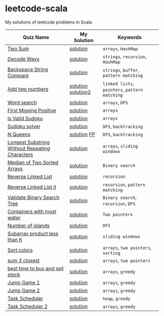 # leetcode-scala

My solutions of leetcode problems in Scala

| Quiz Name                                                                                                                       | My Solution                                                           | Keywords                                       |
|---------------------------------------------------------------------------------------------------------------------------------|-----------------------------------------------------------------------|------------------------------------------------|
| [Two Sum](https://leetcode.com/problems/two-sum/)                                                                               | [solution](src/TwoSum.sc)                                             | `arrays`, `HashMap`                            |
| [Decode Ways](https://leetcode.com/problems/decode-ways/)                                                                       | [solution](src/DecodeWays.sc)                                         | `strings`, `recursion`, `HashMap`              |
| [Backspace String Compare](https://leetcode.com/problems/backspace-string-compare/)                                             | [solution](src/BackspaceStringCompare.sc)                             | `strings`, `buffer`, `pattern matching`        |
| [Add two numbers](https://leetcode.com/problems/add-two-numbers/)                                                               | [solution](src/AddTwoNumbers.sc) [solution2](src/AddTwoNumbers.scala) | `linked lists`, `pointers`, `pattern matching` |
| [Word search](https://leetcode.com/problems/word-search/)                                                                       | [solution](src/WordSearch.sc)                                         | `arrays`, `DFS`                                |
| [First Missing Positive](https://leetcode.com/problems/first-missing-positive/)                                                 | [solution](src/FirstMissingPositive.sc)                               | `arrays`                                       |
| [Is Valid Sudoku](https://leetcode.com/problems/valid-sudoku/)                                                                  | [solution](src/IsValidSudoku.sc)                                      | `arrays`                                       |
| [Sudoku solver](https://leetcode.com/problems/sudoku-solver/)                                                                   | [solution](src/SudokuSolver.sc)                                       | `DFS`, `backtracking`                          |
| [N Queens](https://leetcode.com/problems/n-queens/)                                                                             | [solution](src/NQueens.sc) [FP](src/NQueensFP.sc)                     | `DFS`, `backtracking`                          |
| [Longest Substring Without Repeating Characters](https://leetcode.com/problems/longest-substring-without-repeating-characters/) | [solution](src/LongestSubstringWithoutRepeating.sc)                   | `arrays`, `sliding windows`                    |
| [Median of Two Sorted Arrays](https://leetcode.com/problems/median-of-two-sorted-arrays/)                                       | [solution](src/MedianOf2SortedArrays.sc)                              | `Binary search`                                |
| [Reverse Linked List](https://leetcode.com/problems/reverse-linked-list/)                                                       | [solution](src/ReverseLinkedList.sc)                                  | `recursion`                                    |
| [Reverse Linked List II](https://leetcode.com/problems/reverse-linked-list-ii/)                                                 | [solution](src/ReverseBetween.sc)                                     | `recursion`, `pattern matching`                |
| [Validate Binary Search Tree](https://leetcode.com/problems/validate-binary-search-tree/)                                       | [solution](src/ValidateBinarySearchTree.sc)                           | `Binary search`, `recursion`, `DFS`            |
| [Containers with most water](https://leetcode.com/problems/container-with-most-water/)                                          | [solution](src/ContainerWithMostWater.sc)                             | `Two pointers`                                 |
| [Number of islands](https://leetcode.com/problems/number-of-islands/)                                                           | [solution](src/NumberOfIslands.sc)                                    | `DFS`                                          |
| [Subarray product less than K](https://leetcode.com/problems/subarray-product-less-than-k/)                                     | [solution](src/SubarrayProductLessThanK.sc)                           | `sliding windows`                              |
| [Sort colors](https://leetcode.com/problems/sort-colors/)                                                                       | [solution](src/SortColors.sc)                                         | `arrays`, `two pointers`, `sorting`            |
| [sum 3 closest](https://leetcode.com/problems/3sum-closest/)                                                                    | [solution](src/Sum3Closest.sc)                                        | `arrays`, `two pointers`                       |
| [best time to buy and sell stock](https://leetcode.com/problems/best-time-to-buy-and-sell-stock/)                               | [solution](src/MaxProfit.sc)                                          | `arrays`, `greedy`                             |
| [Jump Game 1](https://leetcode.com/problems/jump-game/)                                                                         | [solution](src/JumpGame.sc)                                           | `arrays`, `greedy`                             |
| [Jump Game 2](https://leetcode.com/problems/jump-game-ii)                                                                       | [solution](src/JumpGame2.sc)                                          | `arrays`, `greedy`                             |
| [Task Scheduler](https://leetcode.com/problems/task-scheduler/)                                                                 | [solution](src/TaskScheduler.sc)                                      | `heap`, `greedy`                               |
| [Task Scheduler 2](https://leetcode.com/problems/task-scheduler-ii/)                                                            | [solution](src/TaskScheduler2.sc)                                     | `arrays`, `greedy`                             |
